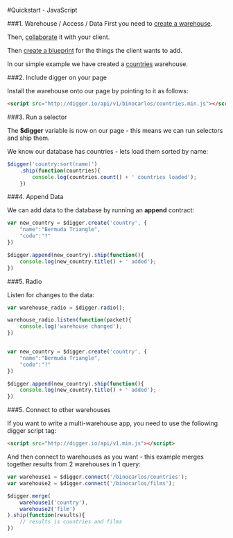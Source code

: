 #Quickstart - JavaScript

###1. Warehouse / Access / Data
First you need to [create a warehouse](./user-gettingstarted).

Then, [collaborate](./user-collaboration) it with your client.

Then [create a blueprint](./user-blueprints) for the things the client wants to add.

In our simple example we have created a [countries](http://digger.io/binocarlos/countries) warehouse.

###2. Include digger on your page

Install the warehouse onto our page by pointing to it as follows:

```html
<script src="http://digger.io/api/v1/binocarlos/countries.min.js"></script>
```

###3. Run a selector

The **$digger** variable is now on our page - this means we can run selectors and ship them.

We know our database has countries - lets load them sorted by name:

```javascript
$digger('country:sort(name)')
	.ship(function(countries){
		console.log(countries.count() + ' countries loaded');
	})
```

###4. Append Data

We can add data to the database by running an **append** contract:

```javascript
var new_country = $digger.create('country', {
	"name":"Bermuda Triangle",
	"code":"?"
})

$digger.append(new_country).ship(function(){
	console.log(new_country.title() + ' added');
})
```

###5. Radio

Listen for changes to the data:

```javascript
var warehouse_radio = $digger.radio();

warehouse_radio.listen(function(packet){
	console.log('warehouse changed');
})


var new_country = $digger.create('country', {
	"name":"Bermuda Triangle",
	"code":"?"
})

$digger.append(new_country).ship(function(){
	console.log(new_country.title() + ' added');
})
```

###5. Connect to other warehouses

If you want to write a multi-warehouse app, you need to use the following digger script tag:

```html
<script src="http://digger.io/api/v1.min.js"></script>
```

And then connect to warehouses as you want - this example merges together results from 2 warehouses in 1 query:

```javascript
var warehouse1 = $digger.connect('/binocarlos/countries');
var warehouse2 = $digger.connect('/binocarlos/films');

$digger.merge(
	warehouse1('country'),
	warehouse2('film')
).ship(function(results){
	// results is countries and films
})
```